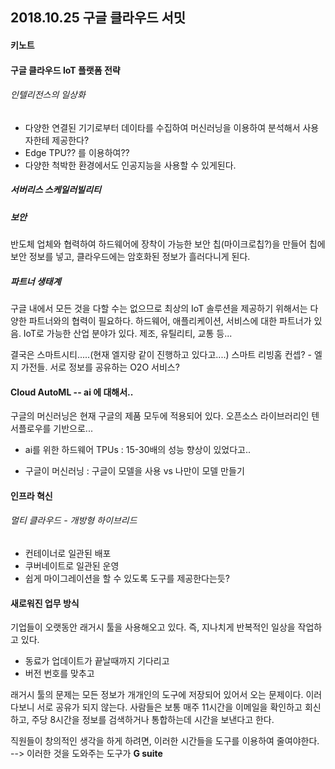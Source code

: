 ## 2018.10.25 구글 클라우드 서밋



#### 키노트

#### 구글 클라우드 IoT 플랫폼 전략

###### 인텔리전스의 일상화
- 다양한 연결된 기기로부터 데이타를 수집하여 머신러닝을 이용하여 분석해서 사용자한테 제공한다?
- Edge TPU?? 를 이용하여??
- 다양한 척박한 환경에서도 인공지능을 사용할 수 있게된다.

##### 서버리스 스케일러빌리티

##### 보안
반도체 업체와 협력하여 하드웨어에 장착이 가능한 보안 칩(마이크로칩?)을 만들어 칩에 보안 정보를 넣고, 클라우드에는 암호화된 정보가 흘러다니게 된다.

##### 파트너 생태계
구글 내에서 모든 것을 다할 수는 없으므로 최상의 IoT 솔루션을 제공하기 위해서는 다양한 파트너와의 협력이 필요하다. 
하드웨어, 애플리케이션, 서비스에 대한 파트너가 있음.
IoT로 가능한 산업 분야가 있다. 제조, 유틸리티, 교통 등...

결국은 스마트시티.....(현재 엘지랑 같이 진행하고 있다고....)
스마트 리빙홈 컨셉? - 엘지 가전들. 서로 정보를 공유하는 O2O 서비스?


#### Cloud AutoML -- ai 에 대해서..
구글의 머신러닝은 현재 구글의 제품 모두에 적용되어 있다.
오픈소스 라이브러리인 텐서플로우를 기반으로...
- ai를 위한 하드웨어 TPUs : 15-30배의 성능 향상이 있었다고..

- 구글이 머신러닝 : 구글이 모델을 사용 vs 나만이 모델 만들기

#### 인프라 혁신
###### 멀티 클라우드 - 개방형 하이브리드
- 컨테이너로 일관된 배포
- 쿠버네이트로 일관된 운영
- 쉽게 마이그레이션을 할 수 있도록 도구를 제공한다는듯?

#### 새로워진 업무 방식
기업들이 오랫동안 래거시 툴을 사용해오고 있다. 즉,  지나치게 반복적인 일상을 작업하고 있다.
- 동료가 업데이트가 끝날때까지 기다리고
- 버전 번호를 맞추고

래거시 툴의 문제는 모든 정보가 개개인의 도구에 저장되어 있어서 오는 문제이다.
이러다보니 서로 공유가 되지 않는다.
사람들은 보통 매주 11시간을 이메일을 확인하고 회신하고, 주당 8시간을 정보를 검색하거나 통합하는데 시간을 보낸다고 한다.

직원들이 창의적인 생각을 하게 하려면, 이러한 시간들을 도구를 이용하여 줄여야한다.  
--> 이러한 것을 도와주는 도구가 **G suite**

#### 



